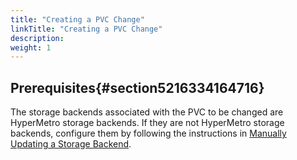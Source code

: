 ```yaml
---
title: "Creating a PVC Change"
linkTitle: "Creating a PVC Change"
description: 
weight: 1
---
```


## Prerequisites{#section5216334164716}

The storage backends associated with the PVC to be changed are HyperMetro storage backends. If they are not HyperMetro storage backends, configure them by following the instructions in  [Manually Updating a Storage Backend](/docs/storage-backend-management/managing-storage-backends/updating-a-storage-backend/manually-updating-a-storage-backend).



